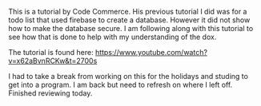 This is a tutorial by Code Commerce. His previous tutorial I did was for a todo list that used firebase to create a database. However it did not show how to make the database secure. 
I am following along with this tutorial to see how that is done to help with my understanding of the dox.

The tutorial is found here:
https://www.youtube.com/watch?v=x62aBvnRCKw&t=2700s

I had to take a break from working on this for the holidays and studing to get into a program. I am back but need to refresh on where I left off. Finished reviewing today. 